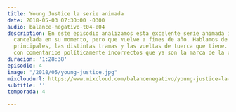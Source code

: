 ```yaml
---
title: Young Justice la serie animada
date: 2018-05-03 07:30:00 -0300
audio: balance-negativo-t04-e04
description: En este episodio analizamos esta excelente serie animada injustamente
  cancelada en su momento, pero que vuelve a fines de año. Hablamos de los personajes
  principales, las distintas tramas y las vueltas de tuerca que tiene. Todo sazonado
  con comentarios políticamente incorrectos que ya son la marca de la casa.
duracion: '1:28:38'
episodio: 4
image: "/2018/05/young-justice.jpg"
mixcloudurl: https://www.mixcloud.com/balancenegativo/young-justice-la-serie-animada/
subtitle: ''
temporada: 4

---
```

